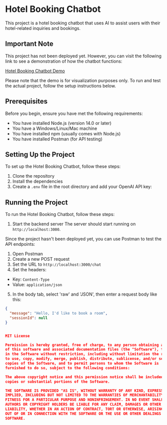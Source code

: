 # Hotel Booking Chatbot

This project is a hotel booking chatbot that uses AI to assist users with their hotel-related inquiries and bookings.

## Important Note

This project has not been deployed yet. However, you can visit the following link to see a demonstration of how the chatbot functions:

[Hotel Booking Chatbot Demo]()

Please note that the demo is for visualization purposes only. To run and test the actual project, follow the setup instructions below.

## Prerequisites

Before you begin, ensure you have met the following requirements:
* You have installed Node.js (version 14.0 or later)
* You have a Windows/Linux/Mac machine
* You have installed npm (usually comes with Node.js)
* You have installed Postman (for API testing)

## Setting Up the Project

To set up the Hotel Booking Chatbot, follow these steps:

1. Clone the repository
2. Install the dependencies
3. Create a `.env` file in the root directory and add your OpenAI API key:


## Running the Project

To run the Hotel Booking Chatbot, follow these steps:

1. Start the backend server
The server should start running on `http://localhost:3000`.

Since the project hasn't been deployed yet, you can use Postman to test the API endpoints:

1. Open Postman
2. Create a new POST request
3. Set the URL to `http://localhost:3000/chat`
4. Set the headers:
- Key: `Content-Type`
- Value: `application/json`
5. In the body tab, select 'raw' and 'JSON', then enter a request body like this:
```json
{
  "message": "Hello, I'd like to book a room",
  "sessionId": null
}


MIT License

Permission is hereby granted, free of charge, to any person obtaining a copy
of this software and associated documentation files (the "Software"), to deal
in the Software without restriction, including without limitation the rights
to use, copy, modify, merge, publish, distribute, sublicense, and/or sell
copies of the Software, and to permit persons to whom the Software is
furnished to do so, subject to the following conditions:

The above copyright notice and this permission notice shall be included in all
copies or substantial portions of the Software.

THE SOFTWARE IS PROVIDED "AS IS", WITHOUT WARRANTY OF ANY KIND, EXPRESS OR
IMPLIED, INCLUDING BUT NOT LIMITED TO THE WARRANTIES OF MERCHANTABILITY,
FITNESS FOR A PARTICULAR PURPOSE AND NONINFRINGEMENT. IN NO EVENT SHALL THE
AUTHORS OR COPYRIGHT HOLDERS BE LIABLE FOR ANY CLAIM, DAMAGES OR OTHER
LIABILITY, WHETHER IN AN ACTION OF CONTRACT, TORT OR OTHERWISE, ARISING FROM,
OUT OF OR IN CONNECTION WITH THE SOFTWARE OR THE USE OR OTHER DEALINGS IN THE
SOFTWARE.
